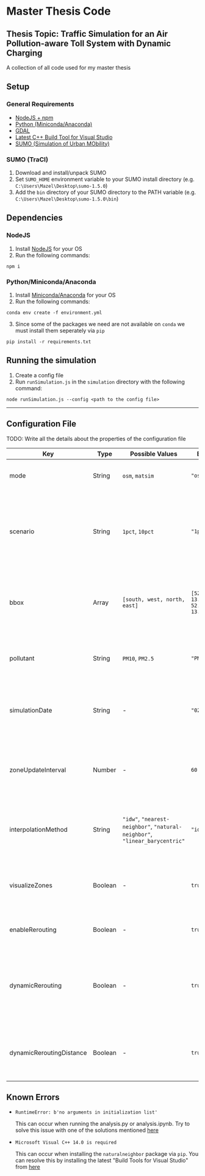 # Master Thesis Code

## Thesis Topic: Traffic Simulation for an Air Pollution-aware Toll System with Dynamic Charging

A collection of all code used for my master thesis

## Setup

### General Requirements

* [NodeJS + npm](https://nodejs.org/en/)
* [Python (Miniconda/Anaconda)](https://docs.conda.io/en/latest/miniconda.html)
* [GDAL](https://gdal.org/download.html)
* [Latest C++ Build Tool for Visual Studio](https://visualstudio.microsoft.com/thank-you-downloading-visual-studio/?sku=BuildTools&rel=16)
* [SUMO (Simulation of Urban MObility)](https://sumo.dlr.de/docs/Downloads.php)

### SUMO (TraCI)

1. Download and install/unpack SUMO
2. Set `SUMO_HOME` environment variable to your SUMO install directory (e.g. `C:\Users\Mazel\Desktop\sumo-1.5.0`)
3. Add the `bin` directory of your SUMO directory to the PATH variable (e.g. `C:\Users\Mazel\Desktop\sumo-1.5.0\bin`)

## Dependencies

### NodeJS

1. Install [NodeJS](https://nodejs.org/en/) for your OS
2. Run the following commands:

```
npm i
```

### Python/Miniconda/Anaconda

1. Install [Miniconda/Anaconda](https://docs.conda.io/en/latest/index.html) for your OS
2. Run the following commands:

```
conda env create -f environment.yml
```

3. Since some of the packages we need are not available on `conda` we must install them seperately via `pip`

```
pip install -r requirements.txt
```

## Running the simulation

1. Create a config file
2. Run `runSimulation.js` in the `simulation` directory with the following command:

```
node runSimulation.js --config <path to the config file>
```

---

## Configuration File

TODO: Write all the details about the properties of the configuration file

| Key| Type | Possible Values | Example | Description |
| - | - | - | - | - |
| mode | String | `osm`, `matsim` | `"osm"` | Determines where the input data comes from |
| scenario | String | `1pct`, `10pct` | `"1pct"` | Determines which MATSim scenario is used for input plans (1pct should be the test scenario, 10pct is the full scenario) |
| bbox | Array | `[south, west, north, east]` | `[52.5056, 13.3075, 52.5182, 13.344]` | Bounding Box for the OSM case and also for limiting the parsed MATSim plans only for the given bbox |
| pollutant | String | `PM10`, `PM2.5` | `"PM10"` | Determines which pollutant measurements is being fetched |
| simulationDate | String | - | `"02.02.2020"` | Determines from which day the pollutant measurements should be fetched |
| zoneUpdateInterval | Number | - | `60` | Determines in which interval (in minutes) the zones should be updated. For example every 60 minutes. |
| interpolationMethod | String | `"idw"`, `"nearest-neighbor"`, `"natural-neighbor"`, `"linear_barycentric"` | `"idw"` | Determined the interpolation method to be used to create the air quality zones |
| visualizeZones | Boolean | - | `true` | Determines if the simulation should create images of the interpolated air quality zones |
| enableRerouting | Boolean | - | `true` | Determines if vehicles should be rerouted |
| dynamicRerouting | Boolean | - | `true` | Determines if vehicles should be rerouted at insertion or dynamically when they approach an air pollution zone |
| dynamicReroutingDistance | Boolean | - | `true` | Determines the distance to the zones when vehicles should be dynamically rerouted

## Known Errors

* `RuntimeError: b'no arguments in initialization list'`

  This can occur when running the analysis.py or analysis.ipynb. Try to solve this issue with one of the solutions mentioned [here](https://github.com/pyproj4/pyproj/issues/134)

* `Microsoft Visual C++ 14.0 is required`

  This can occur when installing the `naturalneighbor` package via `pip`. You can resolve this by installing the latest "Build Tools for Visual Studio" from [here](https://visualstudio.microsoft.com/thank-you-downloading-visual-studio/?sku=BuildTools&rel=16)